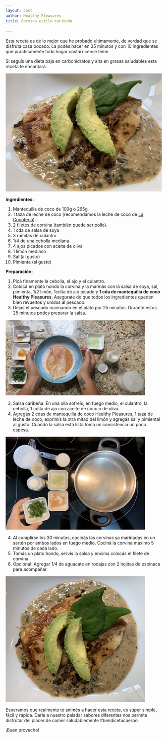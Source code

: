 ```yaml
---
layout: post
author: Healthy Pleasures
title: Corvina estilo caribeño

---
```

Esta receta es de lo mejor que he probado ultimamente, de verdad que se disfruta casa bocado. La podés hacer en 35 minutos y con 10 ingredientes que prácticamente todo hogar costarricense tiene.

Si seguís una dieta baja en carbohidratos y alta en grasas saludables esta receta te encantará. 

![](/images/corvina1.png)

**Ingredientes:**

 1. Mantequilla de coco de 100g o 265g
 2. 1 taza de leche de coco (recomendamos la leche de coco de [La Cocotería](https://www.instagram.com/lacocoteria.cr/ "La Cocotería")).
 3. 2 filetes de corvina (también puede ser pollo). 
 4. 1 cda de salsa de soya
 5. 3 ramitas de culantro
 6. 1/4 de una cebolla mediana
 7. 4 ajos picados con aceite de oliva
 8. 1 limón mediano
 9. Sal (al gusto)
10. Pimienta (al gusto)

**Preparación:**

1. Picá finamente la cebolla, el ajo y el culantro.
2. Colocá en plato hondo la corvina y la marinás con la salsa de soya, sal, pimienta, 1/2 limón, 1cdita de ajo picado y **1 cda de mantequilla de coco Healthy Pleasures**. Asegurate de que todos los ingredientes queden bien revueltos y unidos al pescado. 
3. Dejás el pescado marinando en el plato por 25 minutos. Durante estos 25 minutos podes preparar la salsa. 

![](/images/captura-de-pantalla-2020-05-25-a-la-s-13-32-26.png)

3. Salsa caribeña: En una olla sofreís, en fuego medio, el culantro, la cebolla, 1 cdita de ajo con aceite de coco o de oliva. 
4. Agregás 2 cdas de mantequilla de coco Healthy Pleasures, 1 taza de leche de coco, exprimís la otra mitad del limón y agregás sal y pimiental al gusto. Cuando la salsa está lista toma un consistencia un poco espesa. 

![](/images/captura-de-pantalla-2020-05-25-a-la-s-13-33-17.png)

4. Al cumplirse los 30 minutos, cocinás las corvinas ya marinadas en un sartén por ambos lados en fuego medio. Cociná la corvina máximo 5 minutos de cada lado. 
5. Tomás un plato hondo, servís la salsa y encima colocás el filete de corvina. 
6. Opcional: Agregar 1/4 de aguacate en rodajas con 2 hojitas de espinaca para acompañar. 

![](/images/captura-de-pantalla-2020-05-25-a-la-s-13-40-54.png)

Esperamos que realmente te animés a hacer esta receta, es súper simple, fácil y rápida. Darle a nuestro paladar sabores diferentes nos permite disfrutar del placer de comer saludablemente #bendicetucuerpo 

¡Buen provecho!